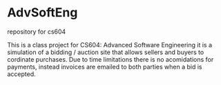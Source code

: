 # AdvSoftEng
repository for cs604

This is a class project for CS604: Advanced Software Engineering
it is a simulation of a bidding / auction site that allows sellers and buyers to cordinate purchases.
Due to time limitations there is no acomidations for payments, instead invoices are emailed to both parties when a bid is accepted.
